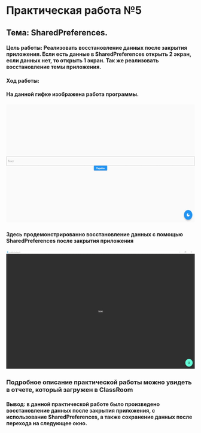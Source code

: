 # Практическая работа №5
## Тема: SharedPreferences.

#### Цель работы: Реализовать восстановление данных после закрытия приложения. Если есть данные в SharedPreferences открыть 2 экран, если данных нет, то открыть 1 экран. Так же реализовать восстановление темы приложения.

#### Ход работы:

#### На данной гифке изображена работа программы.

<img src="Gif/demo1.gif" alt="video demo"/>

#### Здесь продемонстрированно восстановление данных с помощью SharedPreferences после закрытия приложения

<img src="Gif/demo2.gif" alt="video demo1"/>

### Подробное описание практической работы можно увидеть в отчете, который загружен в ClassRoom

#### Вывод: в данной практической работе было произведено восстановление данных после закрытия приложения, с использование SharedPreferences, а также сохранение данных после перехода на следующее окно.
